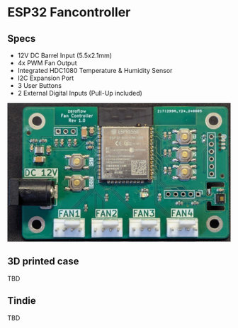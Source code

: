 # ESP32 Fancontroller

## Specs

* 12V DC Barrel Input (5.5x2.1mm)
* 4x PWM Fan Output
* Integrated HDC1080 Temperature & Humidity Sensor
* I2C Expansion Port
* 3 User Buttons
* 2 External Digital Inputs (Pull-Up included)

![view of the board](static/board.jpg)

## 3D printed case

TBD

## Tindie

TBD